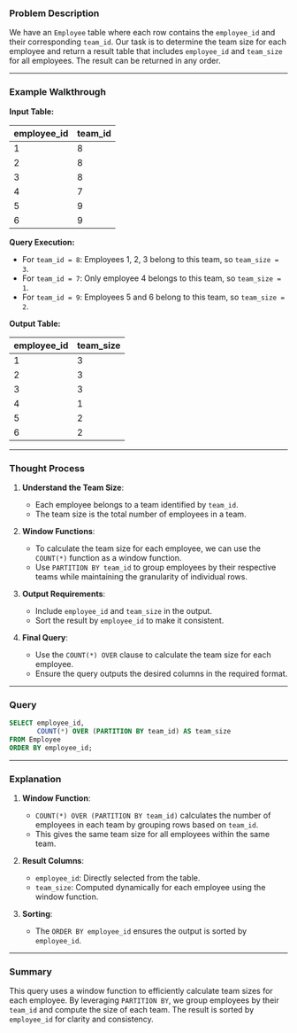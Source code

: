 ### Problem Description

We have an `Employee` table where each row contains the `employee_id` and their corresponding `team_id`. Our task is to determine the team size for each employee and return a result table that includes `employee_id` and `team_size` for all employees. The result can be returned in any order.

---
### Example Walkthrough

**Input Table:**

| employee_id | team_id |
|-------------|---------|
| 1           | 8       |
| 2           | 8       |
| 3           | 8       |
| 4           | 7       |
| 5           | 9       |
| 6           | 9       |

**Query Execution:**

- For `team_id = 8`: Employees 1, 2, 3 belong to this team, so `team_size = 3`.
- For `team_id = 7`: Only employee 4 belongs to this team, so `team_size = 1`.
- For `team_id = 9`: Employees 5 and 6 belong to this team, so `team_size = 2`.

**Output Table:**

| employee_id | team_size |
|-------------|-----------|
| 1           | 3         |
| 2           | 3         |
| 3           | 3         |
| 4           | 1         |
| 5           | 2         |
| 6           | 2         |

---
### Thought Process

1. **Understand the Team Size**:
   - Each employee belongs to a team identified by `team_id`.
   - The team size is the total number of employees in a team.

2. **Window Functions**:
   - To calculate the team size for each employee, we can use the `COUNT(*)` function as a window function.
   - Use `PARTITION BY team_id` to group employees by their respective teams while maintaining the granularity of individual rows.

3. **Output Requirements**:
   - Include `employee_id` and `team_size` in the output.
   - Sort the result by `employee_id` to make it consistent.

4. **Final Query**:
   - Use the `COUNT(*) OVER` clause to calculate the team size for each employee.
   - Ensure the query outputs the desired columns in the required format.

---

### Query

```sql
SELECT employee_id,
       COUNT(*) OVER (PARTITION BY team_id) AS team_size
FROM Employee
ORDER BY employee_id;
```

---

### Explanation

1. **Window Function**:
   - `COUNT(*) OVER (PARTITION BY team_id)` calculates the number of employees in each team by grouping rows based on `team_id`.
   - This gives the same team size for all employees within the same team.

2. **Result Columns**:
   - `employee_id`: Directly selected from the table.
   - `team_size`: Computed dynamically for each employee using the window function.

3. **Sorting**:
   - The `ORDER BY employee_id` ensures the output is sorted by `employee_id`.

---



### Summary

This query uses a window function to efficiently calculate team sizes for each employee. By leveraging `PARTITION BY`, we group employees by their `team_id` and compute the size of each team. The result is sorted by `employee_id` for clarity and consistency.
